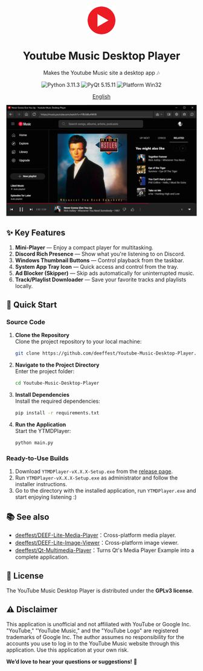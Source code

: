 <p align="center">
    <img width="15%" align="center" src="https://github.com/deeffest/Youtube-Music-Desktop-Player/raw/main/resources/icons/logo.png" alt="logo">
</p>
<h1 align="center">
    Youtube Music Desktop Player
</h1>
<p align="center">
    Makes the Youtube Music site a desktop app 🎶
</p>

<p align="center">
  <a style="text-decoration:none">
      <img src="https://img.shields.io/badge/Python-3.12.3-blue.svg?color=00B16A" alt="Python 3.11.3"/>
  </a>
  <a style="text-decoration:none">
      <img src="https://img.shields.io/badge/PyQt-5.15.11-blue?color=00B16A" alt="PyQt 5.15.11"/>
  </a>
  <a style="text-decoration:none">
      <img src="https://img.shields.io/badge/Platform-Win32-blue?color=00B16A" alt="Platform Win32"/>
  </a>
</p>

<p align="center">
    <a href="https://github.com/deeffest/Youtube-Music-Desktop-Player/blob/main/README.md">English</a>
</p>

![Main_window](https://github.com/deeffest/Youtube-Music-Desktop-Player/raw/main/resources/images/main_window.png)

## ✨ Key Features
1. **Mini-Player** — Enjoy a compact player for multitasking.
2. **Discord Rich Presence** — Show what you're listening to on Discord.
3. **Windows Thumbnail Buttons** — Control playback from the taskbar.
4. **System App Tray Icon** — Quick access and control from the tray.
5. **Ad Blocker (Skipper)** — Skip ads automatically for uninterrupted music.
6. **Track/Playlist Downloader** — Save your favorite tracks and playlists locally.
  
## 🚀 Quick Start
### **Source Code**
1. **Clone the Repository**  
   Clone the project repository to your local machine:
   ```bash
   git clone https://github.com/deeffest/Youtube-Music-Desktop-Player.git
   ```
2. **Navigate to the Project Directory**  
   Enter the project folder:
   ```bash
   cd Youtube-Music-Desktop-Player
   ```
3. **Install Dependencies**  
   Install the required dependencies:
   ```bash
   pip install -r requirements.txt
   ```
4. **Run the Application**  
   Start the YTMDPlayer:
   ```bash
   python main.py
   ```

### **Ready-to-Use Builds**
1. Download `YTMDPlayer-vX.X.X-Setup.exe` from the [release page](https://github.com/deeffest/Youtube-Music-Desktop-Player/releases).
2. Run `YTMDPlayer-vX.X.X-Setup.exe` as administrator and follow the installer instructions.
3. Go to the directory with the installed application, run `YTMDPlayer.exe` and start enjoying listening :)

## 📚 See also
- [deeffest/DEEF-Lite-Media-Player](https://github.com/deeffest/DEEF-Lite-Media-Player)：Сross-platform media player. 
- [deeffest/DEEF-Lite-Image-Viewer](https://github.com/deeffest/DEEF-Lite-Image-Viewer)：Сross-platform image viewer.
- [deeffest/Qt-Multimedia-Player](https://github.com/deeffest/Qt-Multimedia-Player)：Turns Qt's Media Player Example into a complete application. 

## 📜 License
The YouTube Music Desktop Player is distributed under the **GPLv3 license**.

## ⚠️ Disclaimer
This application is unofficial and not affiliated with YouTube or Google Inc. "YouTube," "YouTube Music," and the "YouTube Logo" are registered trademarks of Google Inc.
The author assumes no responsibility for the accounts you use to log in to the YouTube Music website through this application. Use this application at your own risk.

**We’d love to hear your questions or suggestions!** 💬